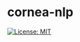 # cornea-nlp

[![License: MIT](https://img.shields.io/badge/License-MIT-yellow.svg)](https://opensource.org/licenses/MIT)
